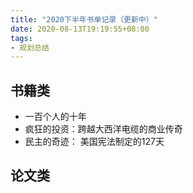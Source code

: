 ```yaml
---
title: "2020下半年书单记录（更新中）"
date: 2020-08-13T19:19:55+08:00
tags:
- 规划总结
---
```


## 书籍类

+ 一百个人的十年
+ 疯狂的投资：跨越大西洋电缆的商业传奇
+ 民主的奇迹： 美国宪法制定的127天

## 论文类

